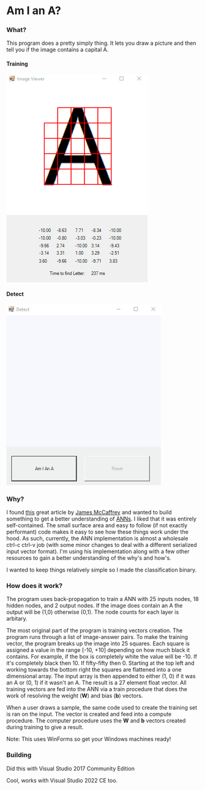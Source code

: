 # Am I an A?

### What?
This program does a pretty simply thing.  It lets you draw a picture and then tell you if the image contains a capital A. 

#### Training
![Training](./Documentation/Training.gif)

#### Detect
![Detect](./Documentation/Detect.gif)


### Why?
I found [this](https://visualstudiomagazine.com/articles/2013/08/01/neural-network-back-propagation-using-c.aspx) great article by [James McCaffrey](https://www.microsoft.com/en-us/research/people/jammc/) and wanted to build something to get a better understanding of [ANNs](https://en.wikipedia.org/wiki/Artificial_neural_network).  I liked that it was entirely self-contained.  The small surface area and easy to follow (if not exactly performant) code makes it easy to see how these things work under the hood.  As such, currently, the ANN implementation is almost a wholesale ctrl-c ctrl-v job (with some minor changes to deal with a different serialized input vector format).  I'm using his implementation along with a few other resources to gain a better understanding of the why's and how's.  

I wanted to keep things relatively simple so I made the classification binary. 

### How does it work?
The program uses back-propagation to train a ANN with 25 inputs nodes, 18 hidden nodes, and 2 output nodes.  If the image does contain an A the output will be (1,0) otherwise (0,1).  The node counts for each layer is arbitary.  

The most original part of the program is training vectors creation.  The program runs through a list of image-answer pairs.  To make the training vector, the program breaks up the image into 25 squares.  Each square is assigned a value in the range [-10, +10] depending on how much black it contains.  For example, if the box is completely white the value will be -10. If it's completely black then 10.  If fifty-fifty then 0.  Starting at the top left and working towards the bottom right the squares are flattened into a one dimensional array.  The input array is then appended to either (1, 0) if it was an A or (0, 1) if it wasn't an A.  The result is a 27 element float vector.  All training vectors are fed into the ANN via a train procedure that does the work of resolving the weight (__W__) and bias (__b__) vectors.

When a user draws a sample, the same code used to create the training set is ran on the input.  The vector is created and feed into a compute procedure.  The computer procedure uses the __W__ and __b__ vectors created during training to give a result.  

Note: This uses WinForms so get your Windows machines ready!

### Building 

Did this with Visual Studio 2017 Community Edition

Cool, works with Visual Studio 2022 CE too.

